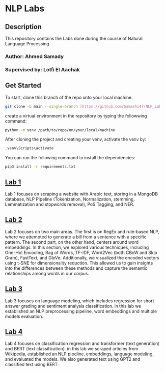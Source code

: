 # NLP Labs
## Description
This repository contains the Labs done during the course of Natural Language Processing

### Author: Ahmed Samady
### Supervised by: Lotfi El Aachak

## Get Started

To start, clone this branch of the repo onto your local machine:
```bash
git clone -b main --single-branch [https://github.com/Samashi47/NLP_Labs]
```
create a virtual environment in the repository by typing the followwing command:
```bash
python -m venv /path/to/repo/on/your/local/machine
```
After cloning the project and creating your venv, activate the venv by:

```bash
.venv\Scripts\activate
```
You can run the following command to install the dependencies:
```bash
pip3 install -r requirements.txt
```
## [Lab 1](https://github.com/Samashi47/NLP_Labs/tree/main/Lab1)
Lab 1 focuses on scraping a website with Arabic text, storing in a MongoDB database, NLP Pipeline (Tokenization, Normalization, stemming, Lemmatization and stopwords removal), PoS Tagging, and NER.
## [Lab 2](https://github.com/Samashi47/NLP_Labs/tree/main/Lab2)
Lab 2 focuses on two main areas. The first is on RegEx and rule-based NLP, where we attempted to generate a bill from a sentence with a specific pattern. The second part, on the other hand, centers around word embeddings. In this section, we explored various techniques, including One-Hot Encoding, Bag of Words, TF-IDF, Word2Vec (both CBoW and Skip Gram), FastText, and GloVe. Additionally, we visualized the encoded vectors using t-SNE for dimensionality reduction. This allowed us to gain insights into the differences between these methods and capture the semantic relationships among words in our corpus.
## [Lab 3](https://github.com/Samashi47/NLP_Labs/tree/main/Lab3)
Lab 3 focuses on language modeling, which includes regression for short answer grading and sentiment analysis classification. in this lab we established an NLP preprocessing pipeline, word embeddings and multiple models evaluation.
## [Lab 4](https://github.com/Samashi47/NLP_Labs/tree/main/Lab4)
Lab 4 focuses on classification regression and transformer (text generation) and BERT (text classification). in this lab we scraped articles from Wikipedia, established an NLP pipeline, embeddings, language modeling, and evaluated the models. We also generated text using GPT2 and classified text using BERT.